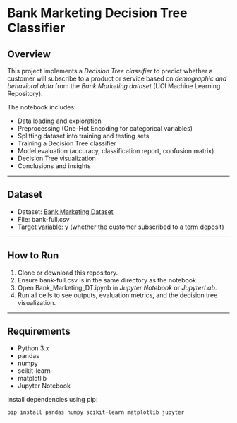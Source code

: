 # Bank Marketing Decision Tree Classifier

## Overview
This project implements a *Decision Tree classifier* to predict whether a customer will subscribe to a product or service based on *demographic and behavioral data* from the *Bank Marketing dataset* (UCI Machine Learning Repository).

The notebook includes:  
- Data loading and exploration  
- Preprocessing (One-Hot Encoding for categorical variables)  
- Splitting dataset into training and testing sets  
- Training a Decision Tree classifier  
- Model evaluation (accuracy, classification report, confusion matrix)  
- Decision Tree visualization  
- Conclusions and insights  

---

## Dataset
- Dataset: [Bank Marketing Dataset](https://archive.ics.uci.edu/ml/datasets/bank+marketing)  
- File: bank-full.csv  
- Target variable: y (whether the customer subscribed to a term deposit)

---

## How to Run
1. Clone or download this repository.  
2. Ensure bank-full.csv is in the same directory as the notebook.  
3. Open Bank_Marketing_DT.ipynb in *Jupyter Notebook* or *JupyterLab*.  
4. Run all cells to see outputs, evaluation metrics, and the decision tree visualization.

---

## Requirements
- Python 3.x  
- pandas  
- numpy  
- scikit-learn  
- matplotlib  
- Jupyter Notebook

Install dependencies using pip:

```bash
pip install pandas numpy scikit-learn matplotlib jupyter

